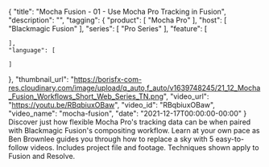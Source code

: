 {
  "title": "Mocha Fusion - 01 - Use Mocha Pro Tracking in Fusion",
  "description": "",
  "tagging": {
    "product": [
      "Mocha Pro"
    ],
    "host": [
      "Blackmagic Fusion"
    ],
    "series": [
      "Pro Series"
    ],
    "feature": [

    ],
    "language": [

    ]
  },
  "thumbnail_url": "https://borisfx-com-res.cloudinary.com/image/upload/q_auto,f_auto/v1639748245/21_12_Mocha_Fusion_Workflows_Short_Web_Series_TN.png",
  "video_url": "https://youtu.be/RBqbiuxOBaw",
  "video_id": "RBqbiuxOBaw",
  "video_name": "mocha-fusion",
  "date": "2021-12-17T00:00:00-00:00"
}
Discover just how flexible Mocha Pro's tracking data can be when paired with Blackmagic Fusion's compositing workflow. Learn at your own pace as Ben Brownlee guides you through how to replace a sky with 5 easy-to-follow videos. Includes project file and footage. Techniques shown apply to Fusion and Resolve.
